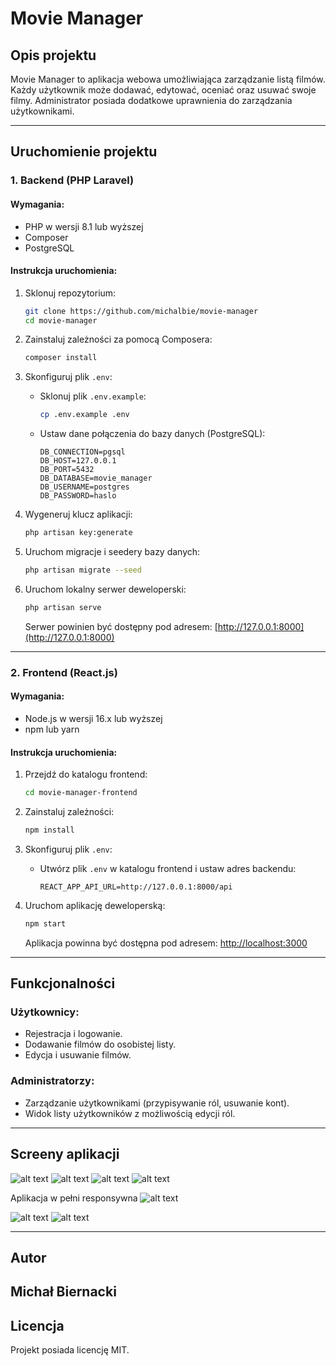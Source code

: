 # Movie Manager

## Opis projektu

Movie Manager to aplikacja webowa umożliwiająca zarządzanie listą filmów. Każdy użytkownik może dodawać, edytować, oceniać oraz usuwać swoje filmy. Administrator posiada dodatkowe uprawnienia do zarządzania użytkownikami.

---

## Uruchomienie projektu

### 1. Backend (PHP Laravel)

#### Wymagania:

-   PHP w wersji 8.1 lub wyższej
-   Composer
-   PostgreSQL

#### Instrukcja uruchomienia:

1. Sklonuj repozytorium:

    ```bash
    git clone https://github.com/michalbie/movie-manager
    cd movie-manager
    ```

2. Zainstaluj zależności za pomocą Composera:

    ```bash
    composer install
    ```

3. Skonfiguruj plik `.env`:

    - Sklonuj plik `.env.example`:
        ```bash
        cp .env.example .env
        ```
    - Ustaw dane połączenia do bazy danych (PostgreSQL):
        ```env
        DB_CONNECTION=pgsql
        DB_HOST=127.0.0.1
        DB_PORT=5432
        DB_DATABASE=movie_manager
        DB_USERNAME=postgres
        DB_PASSWORD=haslo
        ```

4. Wygeneruj klucz aplikacji:

    ```bash
    php artisan key:generate
    ```

5. Uruchom migracje i seedery bazy danych:

    ```bash
    php artisan migrate --seed
    ```

6. Uruchom lokalny serwer deweloperski:
    ```bash
    php artisan serve
    ```
    Serwer powinien być dostępny pod adresem: [http://127.0.0.1:8000](http://127.0.0.1:8000)

---

### 2. Frontend (React.js)

#### Wymagania:

-   Node.js w wersji 16.x lub wyższej
-   npm lub yarn

#### Instrukcja uruchomienia:

1. Przejdź do katalogu frontend:

    ```bash
    cd movie-manager-frontend
    ```

2. Zainstaluj zależności:

    ```bash
    npm install
    ```

3. Skonfiguruj plik `.env`:

    - Utwórz plik `.env` w katalogu frontend i ustaw adres backendu:
        ```env
        REACT_APP_API_URL=http://127.0.0.1:8000/api
        ```

4. Uruchom aplikację deweloperską:
    ```bash
    npm start
    ```
    Aplikacja powinna być dostępna pod adresem: [http://localhost:3000](http://localhost:3000)

---

## Funkcjonalności

### Użytkownicy:

-   Rejestracja i logowanie.
-   Dodawanie filmów do osobistej listy.
-   Edycja i usuwanie filmów.

### Administratorzy:

-   Zarządzanie użytkownikami (przypisywanie ról, usuwanie kont).
-   Widok listy użytkowników z możliwością edycji ról.

---

## Screeny aplikacji

![alt text](image.png)
![alt text](image-1.png)
![alt text](image-2.png)
![alt text](image-3.png)

Aplikacja w pełni responsywna
![alt text](image-4.png)

![alt text](image-5.png)
![alt text](image-6.png)

---

## Autor

## Michał Biernacki

## Licencja

Projekt posiada licencję MIT.
